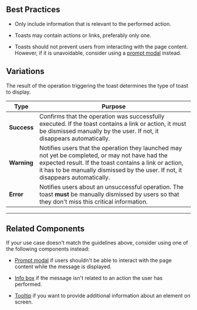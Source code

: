 ## Best Practices

-   Only include information that is relevant to the performed action.

-   Toasts may contain actions or links, preferably only one.

-   Toasts should not prevent users from interacting with the page content. However, if it is unavoidable, consider using a [prompt modal](#/layout/ModalWindow) instead.

## Variations

The result of the operation triggering the toast determines the type of toast to display.

| **Type**    | **Purpose**                                                                                                                                                                                                                                            |
| ------- | -------------------------------------------------------------------------------------------------------------------------------------------------------------------------------------------------------------------------------------------------- |
| **Success** | Confirms that the operation was successfully executed. If the toast contains a link or action, it must be dismissed manually by the user. If not, it disappears automatically.                                                                  |
| **Warning** | Notifies users that the operation they launched may not yet be completed, or may not have had the expected result. If the toast contains a link or action, it has to be manually dismissed by the user. If not, it disappears automatically.
| **Error**   | Notifies users about an unsuccessful operation. The toast **must** be manually dismissed by users so that they don't miss this critical information.                                              |

---

## Related Components

If your use case doesn't match the guidelines above, consider using one of the following components instead:

- [Prompt modal](#/layout/ModalWindow) if users shouldn't be able to interact with the page content while the message is displayed.

- [Info box](#/layout/InfoBox) if the message isn't related to an action the user has performed.

- [Tooltip](#/feedback/Tooltip) if you want to provide additional information about an element on screen.
